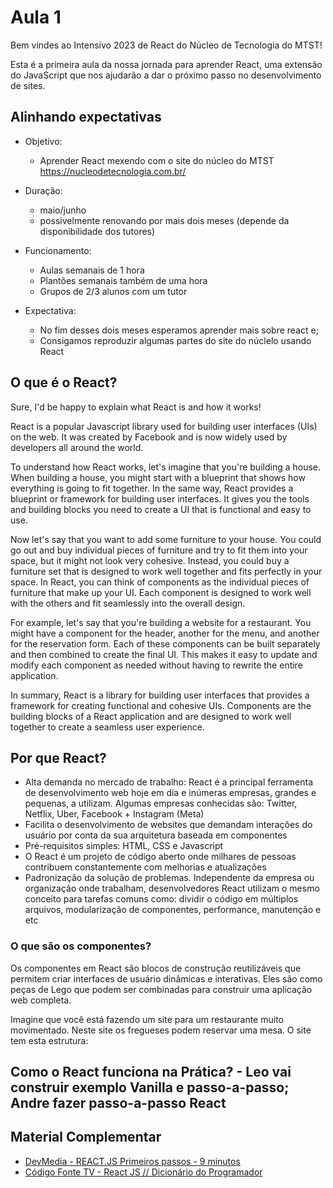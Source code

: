 # Aula 1

Bem vindes ao Intensivo 2023 de React do Núcleo de Tecnologia do MTST!

Esta é a primeira aula da nossa jornada para aprender React, uma extensão do JavaScript que nos ajudarão a dar o próximo passo no desenvolvimento de sites.


## Alinhando expectativas

* Objetivo:
    * Aprender React mexendo com o site do núcleo do MTST https://nucleodetecnologia.com.br/

* Duração:
    * maio/junho
    * possivelmente renovando por mais dois meses (depende da disponibilidade dos tutores)
* Funcionamento: 
    * Aulas semanais de 1 hora
    * Plantões semanais também de uma hora
    * Grupos de 2/3 alunos com um tutor

* Expectativa:
    * No fim desses dois meses esperamos aprender mais sobre react e;
    * Consigamos reproduzir algumas partes do site do núclelo usando React

## O que é o React?
Sure, I'd be happy to explain what React is and how it works!

React is a popular Javascript library used for building user interfaces (UIs) on the web. It was created by Facebook and is now widely used by developers all around the world.

To understand how React works, let's imagine that you're building a house. When building a house, you might start with a blueprint that shows how everything is going to fit together. In the same way, React provides a blueprint or framework for building user interfaces. It gives you the tools and building blocks you need to create a UI that is functional and easy to use.

Now let's say that you want to add some furniture to your house. You could go out and buy individual pieces of furniture and try to fit them into your space, but it might not look very cohesive. Instead, you could buy a furniture set that is designed to work well together and fits perfectly in your space. In React, you can think of components as the individual pieces of furniture that make up your UI. Each component is designed to work well with the others and fit seamlessly into the overall design.

For example, let's say that you're building a website for a restaurant. You might have a component for the header, another for the menu, and another for the reservation form. Each of these components can be built separately and then combined to create the final UI. This makes it easy to update and modify each component as needed without having to rewrite the entire application.

In summary, React is a library for building user interfaces that provides a framework for creating functional and cohesive UIs. Components are the building blocks of a React application and are designed to work well together to create a seamless user experience.

## Por que React?

- Alta demanda no mercado de trabalho: React é a principal ferramenta de desenvolvimento web hoje em dia e inúmeras empresas, grandes e pequenas, a utilizam. Algumas empresas conhecidas são: Twitter, Netflix, Uber, Facebook + Instagram (Meta)
- Facilita o desenvolvimento de websites que demandam interações do usuário por conta da sua arquitetura baseada em componentes
- Pré-requisitos simples: HTML, CSS e Javascript
- O React é um projeto de código aberto onde milhares de pessoas contribuem constantemente com melhorias e atualizações
- Padronização da solução de problemas. Independente da empresa ou organização onde trabalham, desenvolvedores React utilizam o mesmo conceito para tarefas comuns como: dividir o código em múltiplos arquivos, modularização de componentes, performance, manutenção e etc

### O que são os componentes?
Os componentes em React são blocos de construção reutilizáveis que permitem criar interfaces de usuário dinâmicas e interativas. Eles são como peças de Lego que podem ser combinadas para construir uma aplicação web completa.

Imagine que você está fazendo um site para um restaurante muito movimentado. Neste site os fregueses podem reservar uma mesa. O site tem esta estrutura:

## Como o React funciona na Prática? - Leo vai construir exemplo Vanilla e passo-a-passo; Andre fazer passo-a-passo React


## Material Complementar

- [DevMedia - REACT.JS Primeiros passos - 9 minutos](https://www.youtube.com/watch?v=SQsR0KA-oew)
- [Código Fonte TV - React JS // Dicionário do Programador](https://www.youtube.com/watch?v=NhUr8cwDiiM)